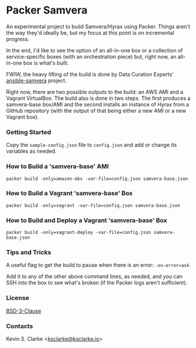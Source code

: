 # Packer Samvera

An experimental project to build Samvera/Hyrax using Packer. Things aren't the way they'd ideally be, but my focus at this point is on incremental progress.

In the end, I'd like to see the option of an all-in-one box or a collection of service-specific boxes (with an orchestration piece) but, right now, an all-in-one box is what's built.

FWIW, the heavy lifting of the build is done by Data Curation Experts' [ansible-samvera](https://github.com/curationexperts/ansible-samvera) project.

Right now, there are two possible outputs to the build: an AWS AMI and a Vagrant VirtualBox. The build also is done in two steps. The first produces a samvera-base box/AMI and the second installs an 
instance of Hyrax from a GitHub repository (with the output of that being either a new AMI or a new Vagrant box).

### Getting Started

Copy the `sample-config.json` file to `config.json` and add or change its variables as needed.

### How to Build a 'samvera-base' AMI

    packer build -only=amazon-ebs -var-file=config.json samvera-base.json

### How to Build a Vagrant 'samvera-base' Box

    packer build -only=vagrant -var-file=config.json samvera-base.json

### How to Build and Deploy a Vagrant 'samvera-base' Box

    packer build -only=vagrant-deploy -var-file=config.json samvera-base.json

### Tips and Tricks

A useful flag to get the build to pause when there is an error: `-on-error=ask`

Add it to any of the other above command lines, as needed, and you can SSH into the box to see what's broken (if the Packer logs aren't sufficient).

### License

[BSD-3-Clause](LICENSE.txt)

### Contacts

Kevin S. Clarke &lt;<a href="mailto:ksclarke@ksclarke.io">ksclarke@ksclarke.io</a>&gt;
